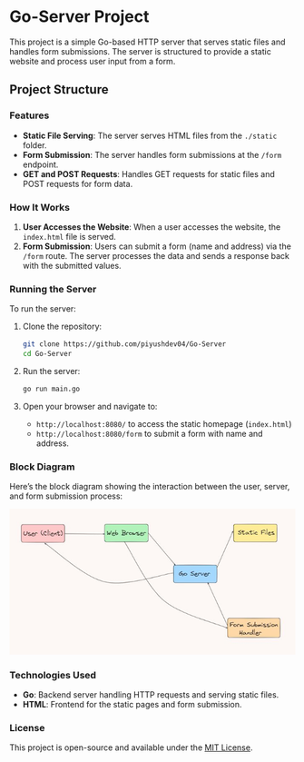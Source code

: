 # Go-Server Project

This project is a simple Go-based HTTP server that serves static files and handles form submissions. The server is structured to provide a static website and process user input from a form.

## Project Structure

### Features

- **Static File Serving**: The server serves HTML files from the `./static` folder.
- **Form Submission**: The server handles form submissions at the `/form` endpoint.
- **GET and POST Requests**: Handles GET requests for static files and POST requests for form data.

### How It Works

1. **User Accesses the Website**: When a user accesses the website, the `index.html` file is served.
2. **Form Submission**: Users can submit a form (name and address) via the `/form` route. The server processes the data and sends a response back with the submitted values.

### Running the Server

To run the server:

1. Clone the repository:
    ```bash
    git clone https://github.com/piyushdev04/Go-Server
    cd Go-Server
    ```

2. Run the server:
    ```bash
    go run main.go
    ```

3. Open your browser and navigate to:
    - `http://localhost:8080/` to access the static homepage (`index.html`)
    - `http://localhost:8080/form` to submit a form with name and address.

### Block Diagram

Here’s the block diagram showing the interaction between the user, server, and form submission process:

![Block Diagram](./block_diagram.png)

### Technologies Used

- **Go**: Backend server handling HTTP requests and serving static files.
- **HTML**: Frontend for the static pages and form submission.

### License

This project is open-source and available under the [MIT License](LICENSE).
